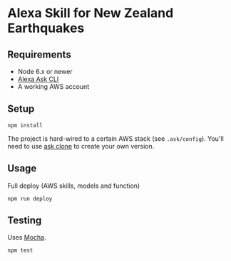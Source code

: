 # Alexa Skill for New Zealand Earthquakes

## Requirements

* Node 6.x or newer
* [Alexa Ask CLI](https://developer.amazon.com/docs/smapi/ask-cli-command-reference.html)
* A working AWS account

## Setup

```
npm install
```

The project is hard-wired to a certain AWS stack (see `.ask/config`).
You'll need to use [ask clone](https://developer.amazon.com/docs/smapi/ask-cli-command-reference.html#clone-command) to create your own version.

## Usage

Full deploy (AWS skills, models and function)

```
npm run deploy
```

## Testing

Uses [Mocha](http://http://mochajs.org/).

```
npm test
```
